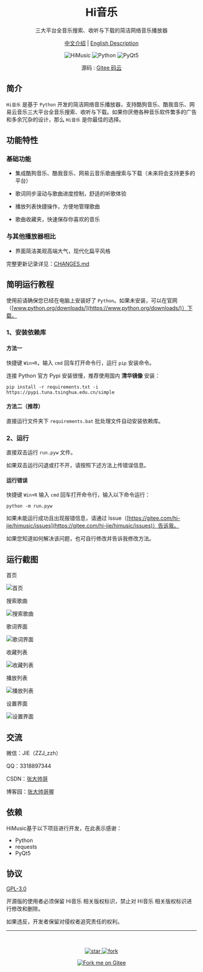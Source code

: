 <h1 align="center">Hi音乐</h1>

<p align="center">三大平台全音乐搜索、收听与下载的简洁网络音乐播放器</p>

<p align="center">
<a href="./README.md">中文介绍</a> |
<a href="./README_en.md">English Description</a> 
</p>
<p align="center">
	<img src="https://img.shields.io/badge/HiMusic-v0.2.0-important.svg" title="HiMusic" />
	<img src="https://img.shields.io/badge/Python-3.8+-blue.svg" title="Python" />
	<img src="https://img.shields.io/badge/PyQt-5.0+-brightgreen.svg" title="PyQt5" />
</p>

<p align="center">
	源码 :
	<a href="https://gitee.com/hi-jie/himusic">Gitee 码云</a>
</p>

## 简介

`Hi音乐` 是基于 `Python` 开发的简洁网络音乐播放器，支持酷狗音乐、酷我音乐、网易云音乐三大平台全音乐搜索、收听与下载。如果你厌倦各种音乐软件繁多的广告和多余冗杂的设计，那么 `Hi音乐` 是你最佳的选择。

## 功能特性

### **基础功能**

- 集成酷狗音乐、酷我音乐、网易云音乐歌曲搜索与下载（未来将会支持更多的平台）

- 歌词同步滚动与歌曲进度控制，舒适的听歌体验

- 播放列表快捷操作，方便地管理歌曲

- 歌曲收藏夹，快速保存你喜欢的音乐

### **与其他播放器相比**

- 界面简洁美观高端大气，现代化扁平风格

完整更新记录详见：[CHANGES.md](CHANGES.md)

## 简明运行教程

使用前请确保您已经在电脑上安装好了 `Python`。如果未安装，可以在官网（[www.python.org/downloads/](https://www.python.org/downloads/)）下载。

### 1、安装依赖库

#### 方法一

快捷键 `Win+R`，输入 `cmd` 回车打开命令行，运行 `pip` 安装命令。

连接 Python 官方 Pypi 安装很慢，推荐使用国内 **清华镜像** 安装：

```batch
pip install -r requirements.txt -i https://pypi.tuna.tsinghua.edu.cn/simple
```

#### 方法二（推荐）

直接运行文件夹下 `requirements.bat` 批处理文件自动安装依赖库。

### 2、运行

直接双击运行 `run.pyw` 文件。

如果双击运行闪退或打不开，请按照下述方法上传错误信息。

#### 运行错误

快捷键 `Win+R` 输入 `cmd` 回车打开命令行，输入以下命令运行：

```batch
python -m run.pyw
```

如果未能运行成功且出现报错信息，请通过 Issue（[https://gitee.com/hi-jie/himusic/issues](https://gitee.com/hi-jie/himusic/issues)）告诉我。

如果您知道如何解决该问题，也可自行修改并告诉我修改方法。

## 运行截图

首页

![首页](screenshots/home.png)

搜索歌曲

![搜索歌曲](screenshots/search_result.png)

歌词界面

![歌词界面](screenshots/lrcs.png)

收藏列表

![收藏列表](screenshots/collections.png)

播放列表

![播放列表](screenshots/playlist.png)

设置界面

![设置界面](screenshots/settings.png)

## 交流

微信：JIE（ZZJ_zzh）

QQ：3318897344

CSDN：[张大帅哥](https://blog.csdn.net/weixin_48448842?type=blog)

博客园：[张大帅哥喔](https://www.cnblogs.com/hi-jie/)

## 依赖

HiMusic基于以下项目进行开发，在此表示感谢：

- Python
- requests
- PyQt5

## 协议

<a href="./LICENSE">GPL-3.0</a>

开源版的使用者必须保留 Hi音乐 相关版权标识，禁止对 Hi音乐 相关版权标识进行修改和删除。

如果违反，开发者保留对侵权者追究责任的权利。

---

<br/>

<p align="center">
	<a href='https://gitee.com/hi-jie/himusic/stargazers'>
		<img src='https://gitee.com/hi-jie/himusic/badge/star.svg?theme=dark' alt='star'></img>
	</a>
	<a href='https://gitee.com/hi-jie/himusic/members'>
		<img src='https://gitee.com/hi-jie/himusic/badge/fork.svg?theme=dark' alt='fork'></img>
	</a>
</p>

<p align="center">
	<a href='https://gitee.com/hi-jie/himusic'>
		<img src='https://gitee.com/hi-jie/himusic/widgets/widget_6.svg' alt='Fork me on Gitee'></img>
	</a>
</p>